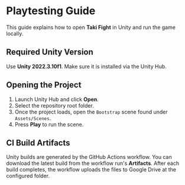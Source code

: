 # Playtesting Guide

This guide explains how to open **Taki Fight** in Unity and run the game locally.

## Required Unity Version

Use **Unity 2022.3.10f1**. Make sure it is installed via the Unity Hub.

## Opening the Project

1. Launch Unity Hub and click **Open**.
2. Select the repository root folder.
3. Once the project loads, open the `Bootstrap` scene found under `Assets/Scenes`.
4. Press **Play** to run the scene.

## CI Build Artifacts

Unity builds are generated by the GitHub Actions workflow. You can download the
latest build from the workflow run's **Artifacts**. After each build completes,
the workflow uploads the files to Google Drive at the configured folder.

